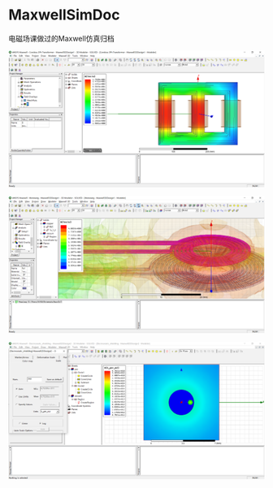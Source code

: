 # MaxwellSimDoc
电磁场课做过的Maxwell仿真归档


![](https://github.com/bossConneR/MaxwellSimDoc/blob/master/pics/3ph_trans.png)

![](https://github.com/bossConneR/MaxwellSimDoc/blob/master/pics/coil.png)

![](https://github.com/bossConneR/MaxwellSimDoc/blob/master/pics/shield.png)












